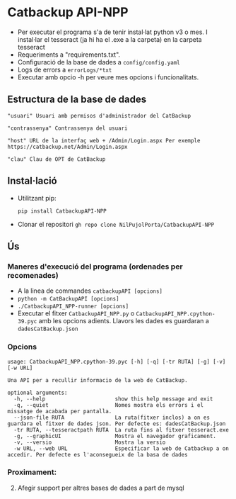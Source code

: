 # Catbackup API-NPP
- Per executar el programa s'a de tenir instal·lat python v3 o mes. I instal·lar el tesseract (ja hi ha el .exe a la carpeta) en la carpeta tesseract
- Requeriments a "requirements.txt".
- Configuració de la base de dades a `config/config.yaml`
- Logs de errors a `errorLogs/*txt`
- Executar amb opcio -h per veure mes opcions i funcionalitats.


## Estructura de la base de dades
```
"usuari" Usuari amb permisos d'administrador del CatBackup

"contrassenya" Contrassenya del usuari

"host" URL de la interfaç web + /Admin/Login.aspx Per exemple https://catbackup.net/Admin/Login.aspx

"clau" Clau de OPT de CatBackup
```
## Instal·lació

- Utilitzant pip:

  ```pip install CatbackupAPI-NPP```

- Clonar el repositori
```gh repo clone NilPujolPorta/CatbackupAPI-NPP```

## Ús
### Maneres d'execució del programa (ordenades per recomenades)
- A la linea de commandes `catbackupAPI [opcions]`
- ```python -m CatBackupAPI [opcions]```
- ```./CatbackupAPI_NPP-runner [opcions] ```
- Executar el fitxer `CatbackupAPI_NPP.py` o `CatbackupAPI_NPP.cpython-39.pyc` amb les opcions adients. Llavors les dades es guardaran a `dadesCatBackup.json`


### Opcions
```
usage: CatbackupAPI_NPP.cpython-39.pyc [-h] [-q] [-tr RUTA] [-g] [-v] [-w URL]

Una API per a recullir informacio de la web de CatBackup.

optional arguments:
  -h, --help                      show this help message and exit
  -q, --quiet                     Nomes mostra els errors i el missatge de acabada per pantalla.
  --json-file RUTA                La ruta(fitxer inclos) a on es guardara el fitxer de dades json. Per defecte es: dadesCatBackup.json
  -tr RUTA, --tesseractpath RUTA  La ruta fins al fitxer tesseract.exe
  -g, --graphicUI                 Mostra el navegador graficament.
  -v, --versio                    Mostra la versio
  -w URL, --web URL               Especificar la web de Catbackup a on accedir. Per defecte es l'aconsegueix de la basa de dades
```


### Proximament:
2. Afegir support per altres bases de dades a part de mysql
